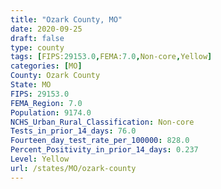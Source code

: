 ```yaml
---
title: "Ozark County, MO"
date: 2020-09-25
draft: false
type: county
tags: [FIPS:29153.0,FEMA:7.0,Non-core,Yellow]
categories: [MO]
County: Ozark County
State: MO
FIPS: 29153.0
FEMA_Region: 7.0
Population: 9174.0
NCHS_Urban_Rural_Classification: Non-core
Tests_in_prior_14_days: 76.0
Fourteen_day_test_rate_per_100000: 828.0
Percent_Positivity_in_prior_14_days: 0.237
Level: Yellow
url: /states/MO/ozark-county
---
```



